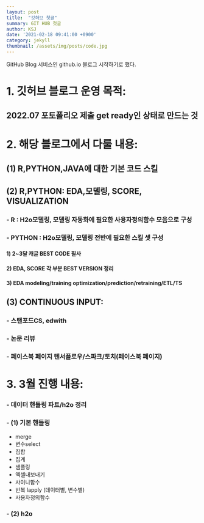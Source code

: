 ```yaml
---
layout: post
title:  "깃허브 첫글"
summary: GIT HUB 첫글
author: KSJ
date: '2021-02-18 09:41:00 +0900'
category: jekyll
thumbnail: /assets/img/posts/code.jpg
---
```

GitHub Blog 서비스인 github.io 블로그 시작하기로 했다.

#  1. 깃허브 블로그 운영 목적: 
## 2022.07 포토폴리오 제출 get ready인 상태로 만드는 것

#  2. 해당 블로그에서 다룰 내용:
## (1) R,PYTHON,JAVA에 대한 기본 코드 스킬
## (2) R,PYTHON: EDA,모델링, SCORE, VISUALIZATION
### - R : H2o모델링, 모델링 자동화에 필요한 사용자정의함수 모음으로 구성
### - PYTHON : H2o모델링, 모델링 전반에 필요한 스킬 셋 구성
#### 1) 2~3달 캐글 BEST CODE 필사
#### 2) EDA, SCORE 각 부분 BEST VERSION 정리
#### 3) EDA modeling/training optimization/prediction/retraining/ETL/TS
## (3) CONTINUOUS INPUT:
### - 스탠포드CS, edwith
### - 논문 리뷰
### - 페이스북 페이지 텐서플로우/스파크/토치(페이스북 페이지)

# 3. 3월 진행 내용:
### - 데이터 핸들링 파트/h2o 정리
### - (1) 기본 핸들링
- merge
- 변수select
- 집합
- 집계
- 샘플링
- 엑셀내보내기
- 샤이니함수
- 반복 lapply (데이터별, 변수별)
- 사용자정의함수
### - (2) h2o

